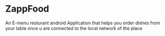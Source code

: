 # ZappFood
An E-menu resturant android Application that helps you order dishes from your table once u are connected to the local network of the place
